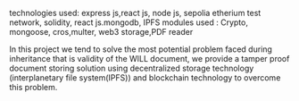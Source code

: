 technologies used: express js,react js, node js, sepolia etherium test network, solidity, react js.mongodb, IPFS
modules used : Crypto, mongoose, cros,multer, web3 storage,PDF reader 


In this project we tend to solve the most potential problem faced during inheritance that is validity of the WILL document, we provide a tamper proof document storing solution using decentralized storage technology (interplanetary file system(IPFS)) and blockchain technology to overcome this problem.
